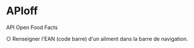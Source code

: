 # APIoff


API Open Food Facts

○ Renseigner l'EAN (code barre) d'un aliment dans la barre de navigation.
